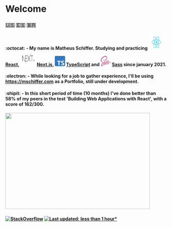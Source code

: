 # Welcome

### :us: :es: :brazil:

#### :octocat: - My name is **Matheus Schiffer**. Studying and practicing **<img src="React.svg" width="48px" height="48px"/>[React](https://www.reactjs.org), <img src="next.svg" width="48px" height="48px" /> [Next.js](https://nextjs.org/), <img src="Typescript.svg" width="32px" height="32px" /> [TypeScript](https://www.typescriptlang.org/) and <img src="SassLogo.svg" width="32px" height="32px" /> [Sass](https://sass-lang.com/)** since january 2021.

#### :electron: - While looking for a job to gather experience, I'll be using https://mschiffer.com as a Portfolio, still under development.

#### :shipit: - In this short period of time (10 months) I've done better than 58% of my peers in the test 'Building Web Applications with React', with a score of 162/300.

<img src="reactAssessment.png" width="450" height="300" />

#### [![StackOverflow](https://img.shields.io/badge/StackOverflow-1-F27F33?logo=stackoverflow)](https://stackoverflow.com/users/11280354/psychobellic) [![Last updated: less than 1 hour*](https://img.shields.io/badge/last%20updated-less%20than%201%20hour*-green)](https://github.com/Psychobellic/actions)
